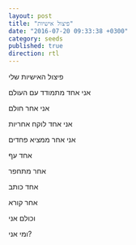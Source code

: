 ```yaml
---
layout: post
title: "פיצול אישיות"
date: "2016-07-20 09:33:38 +0300"
category: seeds
published: true
direction: rtl
---
```

פיצול האישיות שלי

אני אחד מתמודד עם העולם

אני אחר חולם

אני אחד לוקח אחריות

אני אחר ממציא פחדים

אחד עף

אחר מתחפר

אחד כותב

אחר קורא

וכולם אני

ומי אני?

